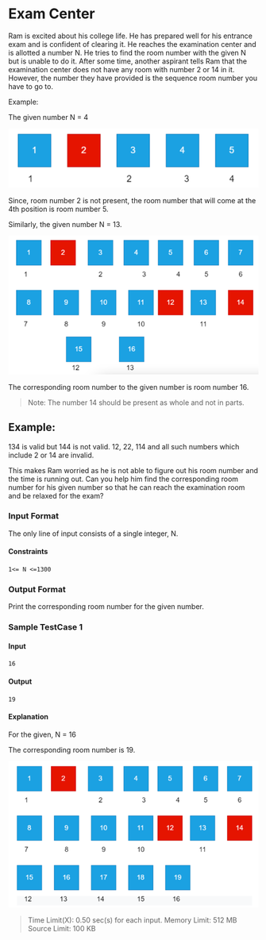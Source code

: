 # Exam Center
Ram is excited about his college life. He has prepared well for his entrance exam and is confident of clearing it. He reaches the examination center and is allotted a number N. He tries to find the room number with the given N but is unable to do it. After some time, another aspirant tells Ram that the examination center does not have any room with number 2 or 14 in it. However, the number they have provided is the sequence room number you have to go to.



Example:

The given number N = 4

![img.png](../../../resource/P1R2img.png)



Since, room number 2 is not present, the room number that will come at the 4th position is room number 5.



Similarly, the given number N = 13.


![img_1.png](../../../resource/P1R2img_1.png)




The corresponding room number to the given number is room number 16.

> Note: The number 14 should be present as whole and not in parts.

## Example: 
134 is valid but 144 is not valid. 12, 22, 114 and all such numbers which include 2 or 14 are invalid.



This makes Ram worried as he is not able to figure out his room number and the time is running out. Can you help him find the corresponding room number for his given number so that he can reach the examination room and be relaxed for the exam?



### Input Format
The only line of input consists of a single integer, N.

#### Constraints
```
1<= N <=1300
```

### Output Format
Print the corresponding room number for the given number.

### Sample TestCase 1
#### Input
```
16
```
#### Output
```
19
```
#### Explanation

For the given, N = 16

The corresponding room number is 19.

![img_2.png](../../../resource/P1R2img_2.png)

> Time Limit(X):
0.50 sec(s) for each input.
Memory Limit:
512 MB
Source Limit:
100 KB